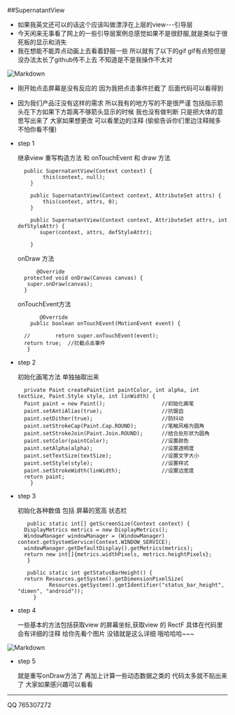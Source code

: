 ##SupernatantView
- 如果我英文还可以的话这个应该叫做漂浮在上层的view---引导层
- 今天闲来无事看了网上的一些引导层案例总感觉如果不是很舒服,就是类似于很死板的显示和消失
- 我在想能不能弄点动画上去看着舒服一些 所以就有了以下的gif  gif有点短但是没办法太长了github传不上去  不知道是不是我操作不太对

![Markdown](http://i2.bvimg.com/609137/081dc854bddf65d1.gif)

- 刚开始点击屏幕是没有反应的 因为我把点击事件拦截了 后面代码可以看得到


- 因为我们产品汪没有这样的需求 所以我有的地方写的不是很严谨  包括指示箭头在下方如果下方距离不够箭头显示的时候 我也没有做判断 只是把大体的意思写出来了  大家如果想更改 可以看里边的注释 (偷偷告诉你们里边注释贼多 不怕你看不懂)


- step 1

	继承view 重写构造方法 和 onTouchEvent 和 draw 方法

 		public SupernatantView(Context context) {
      		  this(context, null);
  		  }
	
  		  public SupernatantView(Context context, AttributeSet attrs) {
   	   		  this(context, attrs, 0);
  		  }

  		  public SupernatantView(Context context, AttributeSet attrs, int defStyleAttr) {
       		 super(context, attrs, defStyleAttr);

  		  }

	onDraw 方法

			@Override
	    protected void onDraw(Canvas canvas) {
       	 super.onDraw(canvas);
    	}

	onTouchEvent方法

			 @Override
  		  public boolean onTouchEvent(MotionEvent event) {
  
		//        return super.onTouchEvent(event);
        return true;  //拦截点击事件
   		 }

- step 2

	初始化画笔方法 单独抽取出来

		private Paint createPaint(int paintColor, int alpha, int textSize, Paint.Style style, int linWidth) {
        Paint paint = new Paint();                  //初始化画笔
        paint.setAntiAlias(true);                   //抗锯齿
        paint.setDither(true);                      //防抖动
        paint.setStrokeCap(Paint.Cap.ROUND);        //笔触风格为圆角
        paint.setStrokeJoin(Paint.Join.ROUND);      //结合处形状为圆角
        paint.setColor(paintColor);                 //设置颜色
        paint.setAlpha(alpha);                      //设置透明度
        paint.setTextSize(textSize);                //设置文字大小
        paint.setStyle(style);                      //设置样式
        paint.setStrokeWidth(linWidth);             //设置边宽度
        return paint;
  		  }	


- step 3

	初始化各种数值 包括 屏幕的宽高 状态栏

	 	 public static int[] getScreenSize(Context context) {
        DisplayMetrics metrics = new DisplayMetrics();
        WindowManager windowManager = (WindowManager) context.getSystemService(Context.WINDOW_SERVICE);
        windowManager.getDefaultDisplay().getMetrics(metrics);
        return new int[]{metrics.widthPixels, metrics.heightPixels};
   		 }

		 public static int getStatusBarHeight() {
        return Resources.getSystem().getDimensionPixelSize(
                Resources.getSystem().getIdentifier("status_bar_height", "dimen", "android"));
 		   }

- step 4

	一些基本的方法包括获取view 的屏幕坐标,获取view 的 RectF 具体在代码里会有详细的注释 给你先看个图片 没错就是这么详细  哦哈哈哈~~~

![Markdown](http://i1.bvimg.com/609137/39aa1853297c3c15.png)

- step 5 

	就是重写onDraw方法了 再加上计算一些动态数据之类的  代码太多就不贴出来了 大家如果感兴趣可以看看 


---

QQ 765307272